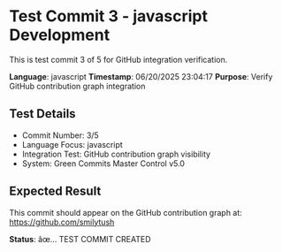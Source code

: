 ﻿# Test Commit 3 - javascript Development

This is test commit 3 of 5 for GitHub integration verification.

**Language**: javascript
**Timestamp**: 06/20/2025 23:04:17
**Purpose**: Verify GitHub contribution graph integration

## Test Details
- Commit Number: 3/5
- Language Focus: javascript
- Integration Test: GitHub contribution graph visibility
- System: Green Commits Master Control v5.0

## Expected Result
This commit should appear on the GitHub contribution graph at:
https://github.com/smilytush

**Status**: âœ… TEST COMMIT CREATED
